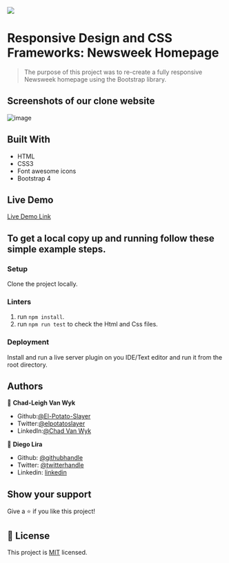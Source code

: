 ![](https://img.shields.io/badge/Microverse-blueviolet)

# Responsive Design and CSS Frameworks: Newsweek Homepage
> The purpose of this project was to re-create a fully responsive Newsweek homepage using the Bootstrap library.

## Screenshots of our clone website

![image](https://user-images.githubusercontent.com/43865875/89058608-dd842400-d35f-11ea-82d9-bf0d800a9c88.png)

## Built With

- HTML
- CSS3
- Font awesome icons
- Bootstrap 4

## Live Demo

[Live Demo Link](https://raw.githack.com/lirad/newsweek-clone/feature-branch/index.html)

## To get a local copy up and running follow these simple example steps.

### Setup

Clone the project locally.

### Linters

1. run `npm install`.
2. run `npm run test` to check the Html and Css files.

### Deployment

Install and run a live server plugin on you IDE/Text editor and run it from the root directory.

## Authors

👤 **Chad-Leigh Van Wyk**

- Github:[@El-Potato-Slayer](https://github.com/El-Potato-Slayer)
- Twitter:[@elpotatoslayer](https://twitter.com/elpotatoslayer)
- LinkedIn:[@Chad Van Wyk](https://www.linkedin.com/in/chad-van-wyk-4228b21a6/?originalSubdomain=za)

👤 **Diego Lira**

- Github: [@githubhandle](https://github.com/lirad)
- Twitter: [@twitterhandle](https://twitter.com/lirad)
- Linkedin: [linkedin](https://www.linkedin.com/in/diegoalira/)

## Show your support

Give a ⭐️ if you like this project!

## 📝 License

This project is [MIT](lic.url) licensed.
